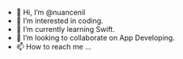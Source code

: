 - 👋 Hi, I’m @nuancenil
- 👀 I’m interested in coding.
- 🌱 I’m currently learning Swift.
- 💞️ I’m looking to collaborate on App Developing.
- 📫 How to reach me ...

<!---
nuancenil/nuancenil is a ✨ special ✨ repository because its `README.md` (this file) appears on your GitHub profile.
You can click the Preview link to take a look at your changes.
--->

